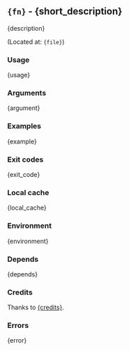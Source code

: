 ## `{fn}` - {short_description}

{description}

(Located at: `{file}`)

### Usage

{usage}

### Arguments

{argument}

### Examples

{example}

### Exit codes

{exit_code}

### Local cache

{local_cache}

### Environment

{environment}

### Depends

{depends}

### Credits

Thanks to [{credits}]({source}).

### Errors

{error}
